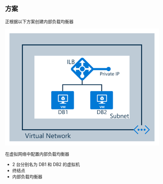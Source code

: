 ## <a name="scenario"></a>方案

正根据以下方案创建内部负载均衡器

![图像说明](./media/load-balancer-get-started-ilb-scenario-include/figure1.png)

在虚拟网络中配置内部负载均衡器

* 2 台分别名为 DB1 和 DB2 的虚拟机
* 终结点
* 内部负载均衡器
